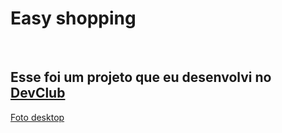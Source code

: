 <h1>Easy shopping</h1>
<br>
<h2>Esse foi um projeto que eu desenvolvi no <a href="https://aulas.devclub.com.br/m/home">DevClub</a></h2>
 <a href="https://github.com/DonateloXL/Projeto-Responsividade/blob/main/img/Sem%20t%C3%ADtulo.png?raw=true">Foto desktop </a>
